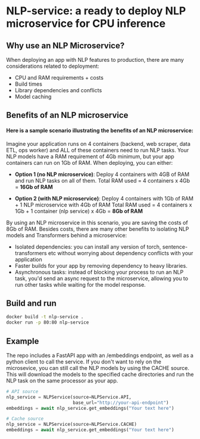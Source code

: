 # NLP-service: a ready to deploy NLP microservice for CPU inference

## Why use an NLP Microservice?

When deploying an app with NLP features to production, there are many considerations related to deployment:
- CPU and RAM requirements + costs
- Build times
- Library dependencies and conflicts
- Model caching

## Benefits of an NLP microservice

#### Here is a sample scenario illustrating the benefits of an NLP microservice:
Imagine your application runs on 4 containers (backend, web scraper, data ETL, ops worker) and ALL of these containers need to run NLP tasks. Your NLP models have a RAM requirement of 4Gb minimum, but your app containers can run on 1Gb of RAM. When deploying, you can either:

- **Option 1 (no NLP microservice)**:
Deploy 4 containers with 4GB of RAM and run NLP tasks on all of them.
Total RAM used = 4 containers x 4Gb = **16Gb of RAM**

- **Option 2 (with NLP microservice)**: Deploy 4 containers with 1Gb of RAM + 1 NLP microservice with 4Gb of RAM
Total RAM used = 4 containers x 1Gb + 1 container (nlp service) x 4Gb = **8Gb of RAM**

By using an NLP microservice in this scenario, you are saving the costs of 8Gb of RAM.  Besides costs, there are many other benefits to isolating NLP models and Transformers behind a microservice:
- Isolated dependencies: you can install any version of torch, sentence-transformers etc without worrying about dependency conflicts with your application
- Faster builds for your app by removing dependency to heavy libraries.
- Asynchronous tasks: instead of blocking your process to run an NLP task, you'd send an async request to the microservice, allowing you to run other tasks while waiting for the model response.

## Build and run

```bash
docker build -t nlp-service .
docker run -p 80:80 nlp-service
```

## Example

The repo includes a FastAPI app with an /embeddings endpoint, as well as a python client to call the service. 
If you don't want to rely on the microsevice, you can still call the NLP models by using the CACHE source. 
This will download the models to the specified cache directories and run the NLP task on the same processor as your app.


```python
# API source
nlp_service = NLPService(source=NLPService.API,
                         base_url="http://your-api-endpoint")
embeddings = await nlp_service.get_embeddings("Your text here")

# Cache source
nlp_service = NLPService(source=NLPService.CACHE)
embeddings = await nlp_service.get_embeddings("Your text here")
```


